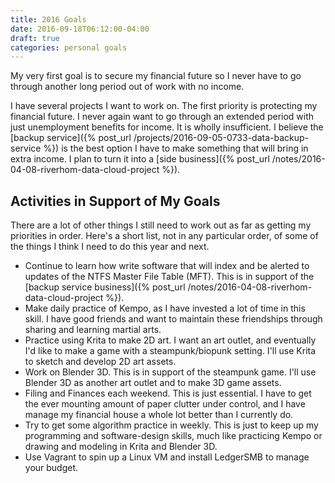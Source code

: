 ```yaml
---
title: 2016 Goals
date: 2016-09-18T06:12:00-04:00
draft: true
categories: personal goals
---
```


My very first goal is to secure my financial future so I never have to go through another long period out of work with no income.
<!--more-->

I have several projects I want to work on. The first priority is protecting my financial future. I never again want to go through an extended period with just unemployment benefits for income. It is wholly insufficient. I believe the [backup service]({% post_url /projects/2016-09-05-0733-data-backup-service %}) is the best option I have to make something that will bring in extra income. I plan to turn it into a [side business]({% post_url /notes/2016-04-08-riverhom-data-cloud-project %}).

## Activities in Support of My Goals

There are a lot of other things I still need to work out as far as getting my priorities in order. Here's a short list, not in any particular order, of some of the things I think I need to do this year and next.

- Continue to learn how write software that will index and be alerted to updates of the NTFS Master File Table (MFT). This is in support of the [backup service business]({% post_url /notes/2016-04-08-riverhom-data-cloud-project %}).
- Make daily practice of Kempo, as I have invested a lot of time in this skill. I have good friends and want to maintain these friendships through sharing and learning martial arts.
- Practice using Krita to make 2D art. I want an art outlet, and eventually I'd like to make a game with a steampunk/biopunk setting. I'll use Krita to sketch and develop 2D art assets.
- Work on Blender 3D. This is in support of the steampunk game. I'll use Blender 3D as another art outlet and to make 3D game assets.
- Filing and Finances each weekend. This is just essential. I have to get the ever mounting amount of paper clutter under control, and I have manage my financial house a whole lot better than I currently do.
- Try to get some algorithm practice in weekly. This is just to keep up my programming and software-design skills, much like practicing Kempo or drawing and modeling in Krita and Blender 3D.
- Use Vagrant to spin up a Linux VM and install LedgerSMB to manage your budget.
